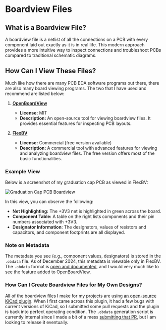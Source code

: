 # Boardview Files

## What is a Boardview File?

A boardview file is a netlist of all the connections on a PCB with every component laid out exactly as it is in real life. This modern approach provides a more intuitive way to inspect connections and troubleshoot PCBs compared to traditional schematic diagrams.

## How Can I View These Files?

Much like how there are many PCB EDA software programs out there, there are also many board viewing programs. The two that I have used and recommend are listed below:

1. **[OpenBoardView](https://github.com/OpenBoardView/OpenBoardView)**  
   - **License:** MIT  
   - **Description:** An open-source tool for viewing boardview files. It provides essential features for inspecting PCB layouts.

2. **[FlexBV](https://pldaniels.com/flexbv/)**  
   - **License:** Commercial (free version available)  
   - **Description:** A commercial tool with advanced features for viewing and analyzing boardview files. The free version offers most of the basic functionalities.

### Example View

Below is a screenshot of my graduation cap PCB as viewed in FlexBV:

![Graduation Cap PCB Boardview](https://github.com/user-attachments/assets/81d0f758-2ebf-4cc5-b667-1628e71c3f7f)

In this view, you can observe the following:
- **Net Highlighting:** The +3V3 net is highlighted in green across the board.
- **Component Table:** A table on the right lists components and their pin numbers associated with +3V3.
- **Designator Information:** The designators, values of resistors and capacitors, and component footprints are all displayed.

### Note on Metadata

The metadata you see (e.g., component values, designators) is stored in the `.obdata` file. As of December 2024, this metadata is viewable only in FlexBV. The `.obdata` format is [open and documented](https://openboarddata.org/), and I would very much like to see the feature added to OpenBoardView.

### How Can I Create Boardview Files for My Own Designs?

All of the boardview files I make for my projects are using [an open-source KiCad plugin](https://github.com/whitequark/kicad-boardview). When I first came across this plugin, it had a few bugs with current versions of KiCad, so I submitted some pull requests and the plugin is back into perfect operating condition. The `.obdata` generation script is currently internal since I made a bit of a mess [submitting that PR](https://github.com/whitequark/kicad-boardview/pull/16), but I am looking to release it eventually.